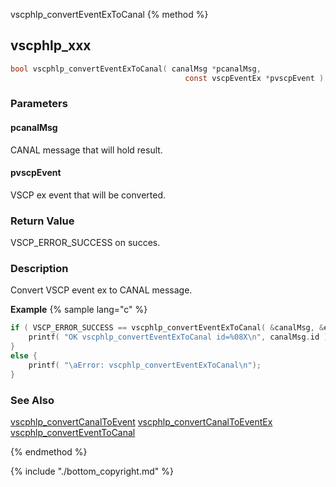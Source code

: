 vscphlp_convertEventExToCanal
{% method %}
## vscphlp_xxx

```c
bool vscphlp_convertEventExToCanal( canalMsg *pcanalMsg, 
                                       const vscpEventEx *pvscpEvent )
```

### Parameters

#### pcanalMsg
CANAL message that will hold result.

#### pvscpEvent
VSCP ex event that will be converted.


### Return Value
VSCP_ERROR_SUCCESS on succes. 

### Description
Convert VSCP event ex to CANAL message. 

**Example** {% sample lang="c" %}

```c
if ( VSCP_ERROR_SUCCESS == vscphlp_convertEventExToCanal( &canalMsg, &ex5 ) ) {
    printf( "OK vscphlp_convertEventExToCanal id=%08X\n", canalMsg.id );
}
else {
    printf( "\aError: vscphlp_convertEventExToCanal\n");
}
```

### See Also
[vscphlp_convertCanalToEvent](vscphlp_convertcanaltoevent.md)   [vscphlp_convertCanalToEventEx](vscphlp_convertcanaltoeventex.md)    [vscphlp_convertEventToCanal](vscphlp_converteventtocanal.md)  

{% endmethod %}

{% include "./bottom_copyright.md" %}